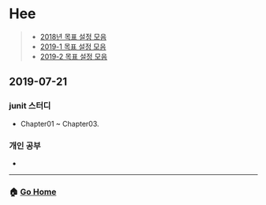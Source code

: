 # Hee

> - [2018년 목표 설정 모음](/hee/2018-goals.md)
> - [2019-1 목표 설정 모음](/hee/2019-1-goals.md)
> - [2019-2 목표 설정 모음](/hee/2019-2-goals.md)

## 2019-07-21
### junit 스터디
- Chapter01 ~ Chapter03.
### 개인 공부 
- 

---

### :house: [Go Home](https://github.com/WeareSoft/WWL)
